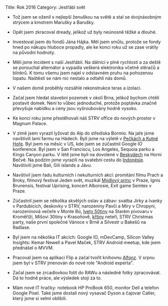 Title: Rok 2016
Category: Jestřábí svět

- Tož jsem se oženil s nejlepší ženuškou na světě a stal se dvojnásobným strýcem a kmotrem Marušky a Barušky.

- Opět jsem zkracoval dready, jelikož už byly neúnosně těžké a dlouhé.

- Investoval jsem do fondů Jána Hájka. Měl jsem smůlu, protože se fondy hned po nákupu hluboce propadly, ale ke konci roku už se zase vrátily na původní hodnoty.

- Měli jsme incident s naší Jestřábií. Na dálnici v plné rychlosti a za deště se porouchal alternátor a vypadla veškerá elektronika včetně stěračů a blinkrů. K tomu všemu jsem najel v odstavném pruhu na pohozenou lopatu. Naštěstí se nám nic nestalo a odtahli nás domů.

- V našem domě proběhly rozsáhlé rekonstrukce teras a izolací.

- Začal jsem hledat stavební pozemek v okolí Brna, jelikož bychom chtěli postavit domek. Není to vůbec jednoduché, protože poptávka značně převyšuje nabídku a ceny jsou vyšroubovány hodně vysoko.

- Ke konci roku jsme přestěhovali náš STRV office do nových prostor v Magnum Palace.

- V zimě jsem vyrazil lyžovat do Alp do střediska Bormio. Na jaře jsme navštívili lamí farmu na Hádech. Byli jsme na výletě v [Pečkách a Kutné Hoře](http://janie.8bit.cz/na-skok-v-praze/). Byl jsem na měsíc v US, kde jsem se zúčastnil Google IO konference. Byl jsem v San Franciscu, Los Angeles, Sequoia parku a Kings Canyon parku. V létě jsme byli na dovolené v [Beskydech](http://janie.8bit.cz/beskyde-beskyde/) na Horní Bečvě. Na podzim jsme vyrazili na svatební cestu do [Indonésie](http://janie.8bit.cz/category/cesty-po-indonesii/). Navštívili jsme Bali, Gili islands a Jávu.

- Navštívil jsem řadu kulturních i nekulturních akcí: promítání filmu Prach a Broky, filmový festival Jeden svět, muzikál [Mýdlový princ](http://janie.8bit.cz/na-skok-v-praze/) v Praze, Ignis Brunensis, festival Uprising, koncert Alborosie, Exit game Semtex v Praze.

- Zúčastnil jsem se několika skvělých oslav a zábav: svatba Jirky a Ivanky v Pardubicích, deskovky v STRV, narozeniny Pavči a Miry v Chropyni, narozeninová večeře v Monte Bú, [Ivety 50tiny](http://janie.8bit.cz/podzim-v-obrazech-2/) na Starém pivovaru v Kroměříži, Míšovi 30tiny v Krasoňově, [křtiny](http://janie.8bit.cz/podzim-v-obrazech-2/) neteří, STRV Christmas party, naše první společné Vánoce v Brně a Silvestr u Bakešů na Radlase.

- Byl jsem na několika IT akcích: Google IO, mDevCamp, Silicon Valley Insights: Kemar Newell a Pavel Maček, STRV Android meetup, kde jsem přednášel o MVVM.

- Pracoval jsem na aplikaci Flip a začal tvořit knihovnu [Alfonz](http://alfonz.org). V srpnu jsem byl v STRV jmenován do nové role "Android experta".

- Začal jsem se zrcadlovkou fotit do RAWu a následně fotky zpracovávat. Dá to hodně práce, ale výsledek stojí za to.

- Mám nové IT hračky: notebook HP ProBook 650, monitor Dell a telefon Google Pixel. Také jsme dostali nový vysavač Dyson a čajovar Catler, který jsme si velmi oblíbili.
